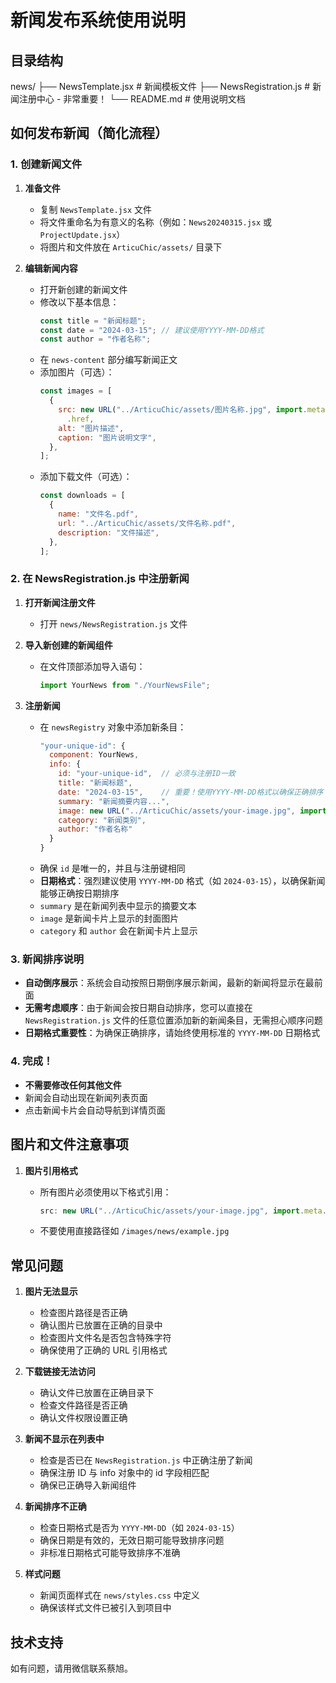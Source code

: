 # 新闻发布系统使用说明

## 目录结构

news/
├── NewsTemplate.jsx # 新闻模板文件
├── NewsRegistration.js # 新闻注册中心 - 非常重要！
└── README.md # 使用说明文档

## 如何发布新闻（简化流程）

### 1. 创建新闻文件

1. **准备文件**

   - 复制 `NewsTemplate.jsx` 文件
   - 将文件重命名为有意义的名称（例如：`News20240315.jsx` 或 `ProjectUpdate.jsx`）
   - 将图片和文件放在 `ArticuChic/assets/` 目录下

2. **编辑新闻内容**

   - 打开新创建的新闻文件
   - 修改以下基本信息：
     ```javascript
     const title = "新闻标题";
     const date = "2024-03-15"; // 建议使用YYYY-MM-DD格式
     const author = "作者名称";
     ```
   - 在 `news-content` 部分编写新闻正文
   - 添加图片（可选）：
     ```javascript
     const images = [
       {
         src: new URL("../ArticuChic/assets/图片名称.jpg", import.meta.url)
           .href,
         alt: "图片描述",
         caption: "图片说明文字",
       },
     ];
     ```
   - 添加下载文件（可选）：
     ```javascript
     const downloads = [
       {
         name: "文件名.pdf",
         url: "../ArticuChic/assets/文件名称.pdf",
         description: "文件描述",
       },
     ];
     ```

### 2. 在 NewsRegistration.js 中注册新闻

1. **打开新闻注册文件**

   - 打开 `news/NewsRegistration.js` 文件

2. **导入新创建的新闻组件**

   - 在文件顶部添加导入语句：
     ```javascript
     import YourNews from "./YourNewsFile";
     ```

3. **注册新闻**

   - 在 `newsRegistry` 对象中添加新条目：
     ```javascript
     "your-unique-id": {
       component: YourNews,
       info: {
         id: "your-unique-id",  // 必须与注册ID一致
         title: "新闻标题",
         date: "2024-03-15",    // 重要！使用YYYY-MM-DD格式以确保正确排序
         summary: "新闻摘要内容...",
         image: new URL("../ArticuChic/assets/your-image.jpg", import.meta.url).href,
         category: "新闻类别",
         author: "作者名称"
       }
     }
     ```
   - 确保 `id` 是唯一的，并且与注册键相同
   - **日期格式**：强烈建议使用 `YYYY-MM-DD` 格式（如 `2024-03-15`），以确保新闻能够正确按日期排序
   - `summary` 是在新闻列表中显示的摘要文本
   - `image` 是新闻卡片上显示的封面图片
   - `category` 和 `author` 会在新闻卡片上显示

### 3. 新闻排序说明

- **自动倒序展示**：系统会自动按照日期倒序展示新闻，最新的新闻将显示在最前面
- **无需考虑顺序**：由于新闻会按日期自动排序，您可以直接在 `NewsRegistration.js` 文件的任意位置添加新的新闻条目，无需担心顺序问题
- **日期格式重要性**：为确保正确排序，请始终使用标准的 `YYYY-MM-DD` 日期格式

### 4. 完成！

- **不需要修改任何其他文件**
- 新闻会自动出现在新闻列表页面
- 点击新闻卡片会自动导航到详情页面

## 图片和文件注意事项

1. **图片引用格式**

   - 所有图片必须使用以下格式引用：
     ```javascript
     src: new URL("../ArticuChic/assets/your-image.jpg", import.meta.url).href;
     ```
   - 不要使用直接路径如 `/images/news/example.jpg`

## 常见问题

1. **图片无法显示**

   - 检查图片路径是否正确
   - 确认图片已放置在正确的目录中
   - 检查图片文件名是否包含特殊字符
   - 确保使用了正确的 URL 引用格式

2. **下载链接无法访问**

   - 确认文件已放置在正确目录下
   - 检查文件路径是否正确
   - 确认文件权限设置正确

3. **新闻不显示在列表中**

   - 检查是否已在 `NewsRegistration.js` 中正确注册了新闻
   - 确保注册 ID 与 info 对象中的 id 字段相匹配
   - 确保已正确导入新闻组件

4. **新闻排序不正确**

   - 检查日期格式是否为 `YYYY-MM-DD`（如 `2024-03-15`）
   - 确保日期是有效的，无效日期可能导致排序问题
   - 非标准日期格式可能导致排序不准确

5. **样式问题**

   - 新闻页面样式在 `news/styles.css` 中定义
   - 确保该样式文件已被引入到项目中

## 技术支持

如有问题，请用微信联系蔡旭。
